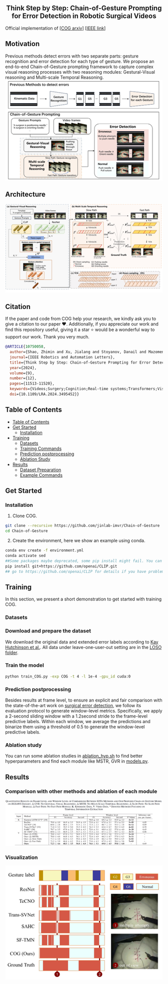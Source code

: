 <h2 align="center">Think Step by Step: Chain-of-Gesture Prompting for  Error Detection in Robotic Surgical Videos</h2>

Official implementation of [[COG arxiv](https://arxiv.org/abs/2406.19217)] [[IEEE link](https://ieeexplore.ieee.org/document/10750058)]

## Motivation

Previous methods detect errors with two separate parts: gesture recognition and error detection for each type of gesture. We propose an end-to-end Chain-of-Gesture prompting framework to capture complex visual reasoning processes with two reasoning modules: Gestural-Visual reasoning and Multi-scale Temporal Reasoning.
![Motivation](assets/motiv.jpg)

## Architecture

![High level overview of COG's architecture](assets/cog_archi.jpg)

## Citation
If the paper and code from COG help your research, we kindly ask you to give a citation to our paper ❤️. Additionally, if you appreciate our work and find this repository useful, giving it a star ⭐️ would be a wonderful way to support our work. Thank you very much.
```bibtex
@ARTICLE{10750058,
  author={Shao, Zhimin and Xu, Jialang and Stoyanov, Danail and Mazomenos, Evangelos B. and Jin, Yueming},
  journal={IEEE Robotics and Automation Letters}, 
  title={Think Step by Step: Chain-of-Gesture Prompting for Error Detection in Robotic Surgical Videos}, 
  year={2024},
  volume={9},
  number={12},
  pages={11513-11520},
  keywords={Videos;Surgery;Cognition;Real-time systems;Transformers;Visualization;Kinematics;Training;Semantics;Robot kinematics;Medical robotics;Computer vision for medical robotics;surgical error detection;video-language learning;prompt engineering},
  doi={10.1109/LRA.2024.3495452}}
```

## Table of Contents

- [Table of Contents](#table-of-contents)
- [Get Started](#get-started)
  - [Installation](#installation)
- [Training](#training)
  - [Datasets](#datasets)
  - [Training Commands](#train-the-model)
  - [Prediction postprocessing](#prediction-postprocessing)
  - [Ablation Study](#ablation-study)
- [Results]()
  - [Dataset Preparation](#dataset-preparation)
  - [Example Commands](#example-commands)

## Get Started

### Installation

1. Clone COG.
```bash
git clone --recursive https://github.com/jinlab-imvr/Chain-of-Gesture
cd Chain-of-Gesture
```

2. Create the environment, here we show an example using conda.

```bash
conda env create -f environment.yml
conda activate sed
##Some packages maybe deprecated, some pip install might fail. You can just continue and pip install those packages if you found them missing. 
pip install git+https://github.com/openai/CLIP.git
## go to https://github.com/openai/CLIP for details if you have problems in installing clip.
```

## Training

In this section, we present a short demonstration to get started with training COG.

### Datasets
### Download and prepare the dataset
We download the original data and extended error labels according to [Kay Hutchinson et al.](https://github.com/UVA-DSA/ExecProc_Error_Analysis). 
All data under leave-one-user-out setting are in the [LOSO folder](./dataset/setting_f1/LOSO).

### Train the model
```bash
python train_COG.py -exp COG -t 4 -l 1e-4 -gpu_id cuda:0
```

### Prediction postprocessing
Besides results at frame level, to ensure an explicit and fair comparison with the state-of-the-art work on [surgical error detection](https://ieeexplore.ieee.org/stamp/stamp.jsp?arnumber=9812034), we follow its evaluation protocol to generate window-level metrics. Specifically, we apply a 2-second sliding window with a 1.2second stride to the frame-level predictive labels. Within each window, we average the predictions and binarize them using a threshold of 0.5 to generate the window-level predictive labels.

### Ablation study

You can run some ablation studies in [ablation_hyp.sh](./ablation_hyp.sh) to find better hyperparameters and find each module like MSTR, GVR in [models.py](models.py).

## Results

### Comparison with other methods and ablation of each module 
![Main Results](assets/main_results.png)

### Visualization
![visualization](assets/vis.jpg)






